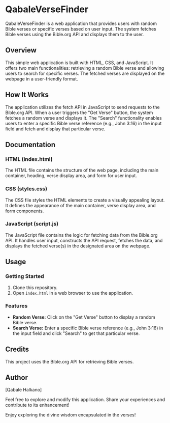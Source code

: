 # QabaleVerseFinder

QabaleVerseFinder is a web application that provides users with random Bible verses or specific verses based on user input. The system fetches Bible verses using the Bible.org API and displays them to the user.

## Overview

This simple web application is built with HTML, CSS, and JavaScript. It offers two main functionalities: retrieving a random Bible verse and allowing users to search for specific verses. The fetched verses are displayed on the webpage in a user-friendly format.

## How It Works

The application utilizes the fetch API in JavaScript to send requests to the Bible.org API. When a user triggers the "Get Verse" button, the system fetches a random verse and displays it. The "Search" functionality enables users to enter a specific Bible verse reference (e.g., John 3:16) in the input field and fetch and display that particular verse.

## Documentation

### HTML (index.html)

The HTML file contains the structure of the web page, including the main container, heading, verse display area, and form for user input.

### CSS (styles.css)

The CSS file styles the HTML elements to create a visually appealing layout. It defines the appearance of the main container, verse display area, and form components.

### JavaScript (script.js)

The JavaScript file contains the logic for fetching data from the Bible.org API. It handles user input, constructs the API request, fetches the data, and displays the fetched verse(s) in the designated area on the webpage.

## Usage

### Getting Started

1. Clone this repository.
2. Open `index.html` in a web browser to use the application.

### Features

- **Random Verse:** Click on the "Get Verse" button to display a random Bible verse.
- **Search Verse:** Enter a specific Bible verse reference (e.g., John 3:16) in the input field and click "Search" to get that particular verse.

## Credits

This project uses the Bible.org API for retrieving Bible verses.

## Author

[Qabale Halkano]

Feel free to explore and modify this application. Share your experiences and contribute to its enhancement!

Enjoy exploring the divine wisdom encapsulated in the verses!

